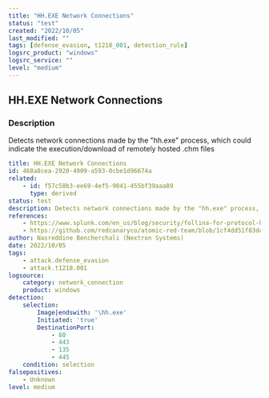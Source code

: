 ```yaml
---
title: "HH.EXE Network Connections"
status: "test"
created: "2022/10/05"
last_modified: ""
tags: [defense_evasion, t1218_001, detection_rule]
logsrc_product: "windows"
logsrc_service: ""
level: "medium"
---
```


## HH.EXE Network Connections

### Description

Detects network connections made by the "hh.exe" process, which could indicate the execution/download of remotely hosted .chm files

```yml
title: HH.EXE Network Connections
id: 468a8cea-2920-4909-a593-0cbe1d96674a
related:
    - id: f57c58b3-ee69-4ef5-9041-455bf39aaa89
      type: derived
status: test
description: Detects network connections made by the "hh.exe" process, which could indicate the execution/download of remotely hosted .chm files
references:
    - https://www.splunk.com/en_us/blog/security/follina-for-protocol-handlers.html
    - https://github.com/redcanaryco/atomic-red-team/blob/1cf4dd51f83dcb0ebe6ade902d6157ad2dbc6ac8/atomics/T1218.001/T1218.001.md
author: Nasreddine Bencherchali (Nextron Systems)
date: 2022/10/05
tags:
    - attack.defense_evasion
    - attack.t1218.001
logsource:
    category: network_connection
    product: windows
detection:
    selection:
        Image|endswith: '\hh.exe'
        Initiated: 'true'
        DestinationPort:
            - 80
            - 443
            - 135
            - 445
    condition: selection
falsepositives:
    - Unknown
level: medium

```
